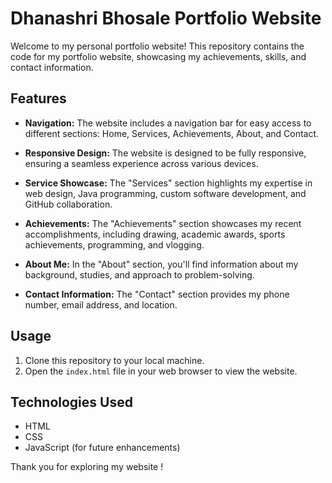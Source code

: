# Dhanashri Bhosale Portfolio Website

Welcome to my personal portfolio website! This repository contains the code for my portfolio website, showcasing my achievements, skills, and contact information.

## Features

- **Navigation:** The website includes a navigation bar for easy access to different sections: Home, Services, Achievements, About, and Contact.

- **Responsive Design:** The website is designed to be fully responsive, ensuring a seamless experience across various devices.

- **Service Showcase:** The "Services" section highlights my expertise in web design, Java programming, custom software development, and GitHub collaboration.

- **Achievements:** The "Achievements" section showcases my recent accomplishments, including drawing, academic awards, sports achievements, programming, and vlogging.

- **About Me:** In the "About" section, you'll find information about my background, studies, and approach to problem-solving.

- **Contact Information:** The "Contact" section provides my phone number, email address, and location.

## Usage

1. Clone this repository to your local machine.
2. Open the `index.html` file in your web browser to view the website.

## Technologies Used

- HTML
- CSS
- JavaScript (for future enhancements)

Thank you for exploring my website !



